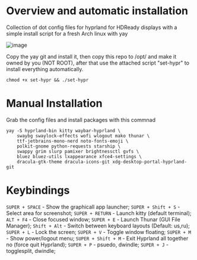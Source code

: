 # Overview and automatic installation
Collection of dot config files for hyprland for HDReady displays with a simple install script for a fresh Arch linux with yay

![image](https://user-images.githubusercontent.com/122752743/233912094-6aeed38f-b26c-44ea-8d4c-a1e5add1a205.png)

Copy the yay git and install it, then copy this repo to /opt/ and make it owned by you (NOT ROOT), after that use the attached script "set-hypr" to install everything automatically.

```
chmod +x set-hypr && ./set-hypr
```

# Manual Installation
Grab the config files and install packages with this commnad
```
yay -S hyprland-bin kitty waybar-hyprland \
    swaybg swaylock-effects wofi wlogout mako thunar \
    ttf-jetbrains-mono-nerd noto-fonts-emoji \
    polkit-gnome python-requests starship \
    swappy grim slurp pamixer brightnessctl gvfs \
    bluez bluez-utils lxappearance xfce4-settings \
    dracula-gtk-theme dracula-icons-git xdg-desktop-portal-hyprland-git
```

# Keybindings

```SUPER + SPACE``` - Show the graphicall app launcher; 
```SUPER + Shift + S``` - Select area for screenshot; 
```SUPER + RETURN``` - Launch kitty (default terminal); 
```ALT + F4``` - Close focused window; 
```SUPER + E``` - Launch Thunar (GUI File Manager); 
```Shift + Alt``` - Switch between keyboard layouts (Default: us,ru); 
```SUPER + L``` - Lock the screen; 
```SUPER + V``` - Toggle window floating; 
```SUPER + M``` - Show power/logout menu; 
```SUPER + Shift + M``` - Exit Hyprland all together no (force quit Hyprland); 
```SUPER + P``` - psuedo, dwindle; 
```SUPER + J``` - togglesplit, dwindle; 
